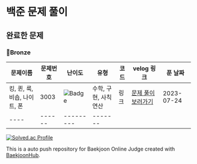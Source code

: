  백준 문제 풀이
=============

완료한 문제
------------

### 🥉Bronze

|문제이름|문제번호|난이도|유형|코드|velog 링크|푼 날짜|
|--------|--------|------|----|------|---------|-------|
|킹, 퀸, 룩, 비숍, 나이트, 폰|3003|![Badge](https://camo.githubusercontent.com/6478d7b34aa85295df084cc743a4b86bb959ed4de57e116f5bb013b38af30b86/68747470733a2f2f7374617469632e736f6c7665642e61632f746965725f736d616c6c2f332e737667)|수학, 구현, 사칙연산|링크|[문제 풀이 보러가기](https://velog.io/@mingyo0125/%EB%B0%B1%EC%A4%80-3003-%ED%82%B9%ED%80%B8%EB%A3%A9%EB%B9%84%EC%88%8D%EB%82%98%EC%9D%B4%ED%8A%B8%ED%8F%B0)|2023-07-24|
|----|------|---------|-------|

[![Solved.ac Profile](http://mazassumnida.wtf/api/v2/generate_badge?boj=wjdalsry125)](https://solved.ac/wjdalsry125/)

This is a auto push repository for Baekjoon Online Judge created with [BaekjoonHub](https://github.com/BaekjoonHub/BaekjoonHub).
